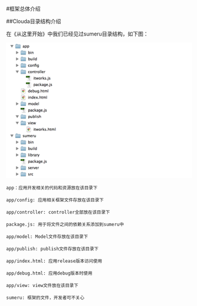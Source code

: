 #框架总体介绍

##Clouda目录结构介绍

在《从这里开始》中我们已经见过sumeru目录结构，如下图：

![](../images/sumeru_folder.png)

	app：应用开发相关的代码和资源放在该目录下

	app/config: 应用相关框架文件存放在该目录下

	app/controller: controller全部放在该目录下

	package.js: 用于将文件之间的依赖关系添加到sumeru中

	app/model: Model文件存放在该目录下

	app/publish: publish文件存放在该目录下

	app/index.html: 应用release版本访问使用

	app/debug.html: 应用debug版本时使用

	app/view: view文件放在该目录下

	sumeru: 框架的文件，开发者可不关心